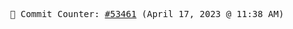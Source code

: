 <p align="center">
    <samp>
        📮 Commit Counter: <a href="https://github.com/Javascript-void0/Javascript-void0/commits/main">#53461</a> (April 17, 2023 @ 11:38 AM)
    </samp>
</p>
